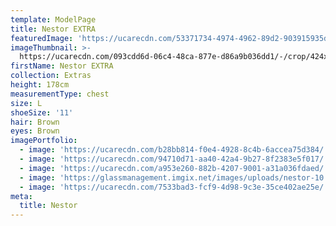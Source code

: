 ```yaml
---
template: ModelPage
title: Nestor EXTRA
featuredImage: 'https://ucarecdn.com/53371734-4974-4962-89d2-903915935d63/'
imageThumbnail: >-
  https://ucarecdn.com/093cdd6d-06c4-48ca-877e-d86a9b036dd1/-/crop/424x495/0,0/-/preview/
firstName: Nestor EXTRA
collection: Extras
height: 178cm
measurementType: chest
size: L
shoeSize: '11'
hair: Brown
eyes: Brown
imagePortfolio:
  - image: 'https://ucarecdn.com/b28bb814-f0e4-4928-8c4b-6accea75d384/'
  - image: 'https://ucarecdn.com/94710d71-aa40-42a4-9b27-8f2383e5f017/'
  - image: 'https://ucarecdn.com/a953e260-882b-4207-9001-a31a036fdaed/'
  - image: 'https://glassmanagement.imgix.net/images/uploads/nestor-10.jpg'
  - image: 'https://ucarecdn.com/7533bad3-fcf9-4d98-9c3e-35ce402ae25e/'
meta:
  title: Nestor
---
```


